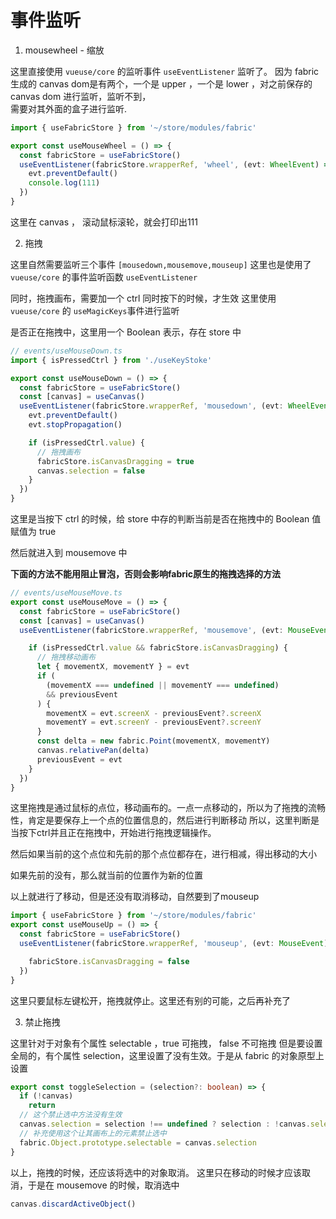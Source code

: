 # 事件监听

1. mousewheel - 缩放

这里直接使用 `vueuse/core` 的监听事件 `useEventListener` 监听了。
因为 fabric 生成的 canvas dom是有两个，一个是 upper ，一个是 lower ，对之前保存的 canvas dom 进行监听，监听不到，  
需要对其外面的盒子进行监听.

```ts
import { useFabricStore } from '~/store/modules/fabric'

export const useMouseWheel = () => {
  const fabricStore = useFabricStore()
  useEventListener(fabricStore.wrapperRef, 'wheel', (evt: WheelEvent) => {
    evt.preventDefault()
    console.log(111)
  })
}

```

这里在 canvas ， 滚动鼠标滚轮，就会打印出111


2. 拖拽

这里自然需要监听三个事件 `[mousedown,mousemove,mouseup]`
这里也是使用了 `vueuse/core` 的事件监听函数 `useEventListener`

同时，拖拽画布，需要加一个 ctrl 同时按下的时候，才生效
这里使用 `vueuse/core` 的 `useMagicKeys`事件进行监听

是否正在拖拽中，这里用一个 Boolean 表示，存在 store 中

```ts
// events/useMouseDown.ts
import { isPressedCtrl } from './useKeyStoke'

export const useMouseDown = () => {
  const fabricStore = useFabricStore()
  const [canvas] = useCanvas()
  useEventListener(fabricStore.wrapperRef, 'mousedown', (evt: WheelEvent) => {
    evt.preventDefault()
    evt.stopPropagation()

    if (isPressedCtrl.value) {
      // 拖拽画布
      fabricStore.isCanvasDragging = true
      canvas.selection = false
    }
  })
}
```

这里是当按下 ctrl 的时候，给 store 中存的判断当前是否在拖拽中的 Boolean 值赋值为 true

然后就进入到 mousemove 中

**下面的方法不能用阻止冒泡，否则会影响fabric原生的拖拽选择的方法**

```ts
// events/useMouseMove.ts
export const useMouseMove = () => {
  const fabricStore = useFabricStore()
  const [canvas] = useCanvas()
  useEventListener(fabricStore.wrapperRef, 'mousemove', (evt: MouseEvent) => {

    if (isPressedCtrl.value && fabricStore.isCanvasDragging) {
      // 拖拽移动画布
      let { movementX, movementY } = evt
      if (
        (movementX === undefined || movementY === undefined)
        && previousEvent
      ) {
        movementX = evt.screenX - previousEvent?.screenX
        movementY = evt.screenY - previousEvent?.screenY
      }
      const delta = new fabric.Point(movementX, movementY)
      canvas.relativePan(delta)
      previousEvent = evt
    }
  })
}
```

这里拖拽是通过鼠标的点位，移动画布的。一点一点移动的，所以为了拖拽的流畅性，肯定是要保存上一个点的位置信息的，然后进行判断移动
所以，这里判断是当按下ctrl并且正在拖拽中，开始进行拖拽逻辑操作。

然后如果当前的这个点位和先前的那个点位都存在，进行相减，得出移动的大小

如果先前的没有，那么就当前的位置作为新的位置

以上就进行了移动，但是还没有取消移动，自然要到了mouseup

```ts
import { useFabricStore } from '~/store/modules/fabric'
export const useMouseUp = () => {
  const fabricStore = useFabricStore()
  useEventListener(fabricStore.wrapperRef, 'mouseup', (evt: MouseEvent) => {

    fabricStore.isCanvasDragging = false
  })
}
```

这里只要鼠标左键松开，拖拽就停止。这里还有别的可能，之后再补充了


3. 禁止拖拽

这里针对于对象有个属性 selectable ，true 可拖拽， false 不可拖拽
但是要设置全局的，有个属性 selection，这里设置了没有生效。于是从 fabric 的对象原型上设置

```ts
export const toggleSelection = (selection?: boolean) => {
  if (!canvas)
    return
  // 这个禁止选中方法没有生效
  canvas.selection = selection !== undefined ? selection : !canvas.selection
  // 补充使用这个让其画布上的元素禁止选中
  fabric.Object.prototype.selectable = canvas.selection
}
```

以上，拖拽的时候，还应该将选中的对象取消。 这里只在移动的时候才应该取消，于是在 mousemove 的时候，取消选中

```ts
canvas.discardActiveObject()
```

